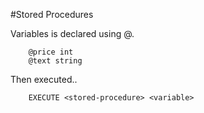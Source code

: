 #Stored Procedures

Variables is declared using @.

		@price int
		@text string

Then executed..
		
		EXECUTE <stored-procedure> <variable>
